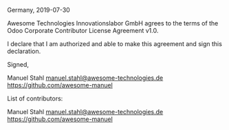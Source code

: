 Germany, 2019-07-30

Awesome Technologies Innovationslabor GmbH agrees to the terms of the Odoo Corporate
Contributor License Agreement v1.0.

I declare that I am authorized and able to make this agreement and sign this
declaration.

Signed,

Manuel Stahl manuel.stahl@awesome-technologies.de https://github.com/awesome-manuel

List of contributors:

Manuel Stahl manuel.stahl@awesome-technologies.de https://github.com/awesome-manuel

